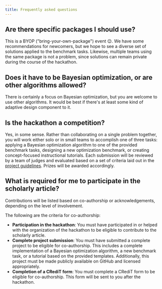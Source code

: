 ```yaml
---
title: Frequently asked questions
---
```


## Are there specific packages I should use?

This is a BYOP ("bring-your-own-package") event 😉. We have some recommendations for newcomers, but we hope to see a diverse set of solutions applied to the benchmark tasks. Likewise, multiple teams using the same package is not a problem, since solutions can remain private during the course of the hackathon.

## Does it have to be Bayesian optimization, or are other algorithms allowed?

There is certainly a focus on Bayesian optimization, but you are welcome to use other algorithms. It would be best if there's at least some kind of adaptive design component to it.

## Is the hackathon a competition?

Yes, in some sense. Rather than collaborating on a single problem together, you will work either solo or in small teams to accomplish one of three tasks: applying a Bayesian optimization algorithm to one of the provided benchmark tasks, designing a new optimization benchmark, or creating concept-focused instructional tutorials. Each submission will be reviewed by a team of judges and evaluated based on a set of criteria laid out in the [project guidelines](projects.md). Prizes will be awarded accordingly.

## What is required for me to participate in the scholarly article?

Contributions will be listed based on co-authorship or acknowledgements, depending on the level of involvement.

The following are the criteria for co-authorship:

- **Participation in the hackathon**: You must have participated in or helped with the organization of the hackathon to be eligible to contribute to the scholarly article.
- **Complete project submission**: You must have submitted a complete project to be eligible for co-authorship. This includes a complete implementation of a Bayesian optimization algorithm, a new benchmark task, or a tutorial based on the provided templates. Additionally, this project must be made publicly available on GitHub and licensed appropriately.
- **Completion of a CRediT form**: You must complete a CRediT form to be eligible for co-authorship. This form will be sent to you after the hackathon.